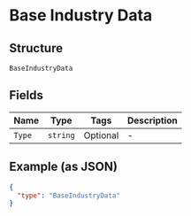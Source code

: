 
# Base Industry Data

## Structure

`BaseIndustryData`

## Fields

| Name | Type | Tags | Description |
|  --- | --- | --- | --- |
| `Type` | `string` | Optional | - |

## Example (as JSON)

```json
{
  "type": "BaseIndustryData"
}
```

